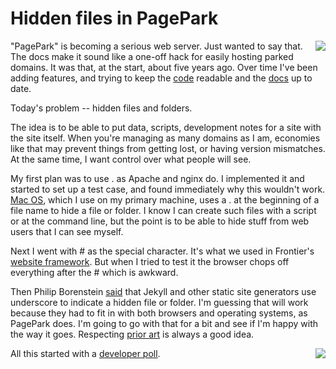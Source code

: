 # Hidden files in PagePark
<img src="http://scripting.com/images/2019/03/20/tryHarder.png" border="0" align="right">"PagePark" is becoming a serious web server. Just wanted to say that. The docs make it sound like a one-off hack for easily hosting parked domains. It was that, at the start, about five years ago. Over time I've been adding features, and trying to keep the <a href="https://github.com/scripting/pagePark/blob/master/pagepark.js">code</a> readable and the <a href="https://github.com/scripting/pagePark/blob/master/docs/config.md">docs</a> up to date. 

Today's problem -- hidden files and folders.

The idea is to be able to put data, scripts, development notes for a site with the site itself. When you're managing as many domains as I am, economies like that may prevent things from getting lost, or having version mismatches. At the same time, I want control over what people will see. 

My first plan was to use . as Apache and nginx do. I implemented it and started to set up a test case, and found immediately why this wouldn't work. <a href="http://scripting.com/images/2019/12/09/macErrorMessage.png">Mac OS</a>, which I use on my primary machine, uses a . at the beginning of a file name to hide a file or folder. I know I can create such files with a script or at the command line, but the point is to be able to hide stuff from web users that I can see myself. 

Next I went with # as the special character. It's what we used in Frontier's <a href="http://frontier.userland.com/stories/storyReader$1006">website framework</a>. But when I tried to test it the browser chops off everything after the # which is awkward. 

Then Philip Borenstein <a href="https://twitter.com/pborenstein/status/1204076780191191041">said</a> that Jekyll and other static site generators use underscore to indicate a hidden file or folder. I'm guessing that will work because they had to fit in with both browsers and operating systems, as PagePark does. I'm going to go with that for a bit and see if I'm happy with the way it goes. Respecting <a href="http://essaysfromexodus.scripting.com/priorArtDesignMethod">prior art</a> is always a good idea. 

<img src="http://scripting.com/images/2019/03/20/tryHarder.png" border="0" align="right">All this started with a <a href="https://twitter.com/davewiner/status/1204059284662837251">developer poll</a>.


